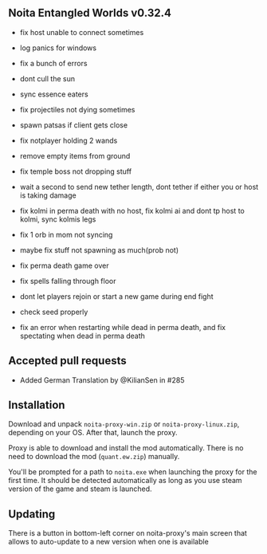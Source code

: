 ## Noita Entangled Worlds v0.32.4

- fix host unable to connect sometimes

- log panics for windows

- fix a bunch of errors

- dont cull the sun

- sync essence eaters

- fix projectiles not dying sometimes

- spawn patsas if client gets close

- fix notplayer holding 2 wands

- remove empty items from ground

- fix temple boss not dropping stuff

- wait a second to send new tether length, dont tether if either you or host is taking damage

- fix kolmi in perma death with no host, fix kolmi ai and dont tp host to kolmi, sync kolmis legs

- fix 1 orb in mom not syncing

- maybe fix stuff not spawning as much(prob not)

- fix perma death game over

- fix spells falling through floor

- dont let players rejoin or start a new game during end fight

- check seed properly

- fix an error when restarting while dead in perma death, and fix spectating when dead in perma death


## Accepted pull requests

- Added German Translation by @KilianSen in #285
## Installation


Download and unpack `noita-proxy-win.zip` or `noita-proxy-linux.zip`, depending on your OS. After that, launch the proxy.


Proxy is able to download and install the mod automatically. There is no need to download the mod (`quant.ew.zip`) manually.


You'll be prompted for a path to `noita.exe` when launching the proxy for the first time.
It should be detected automatically as long as you use steam version of the game and steam is launched.
        

## Updating


There is a button in bottom-left corner on noita-proxy's main screen that allows to auto-update to a new version when one is available

